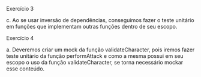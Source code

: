 Exercício 3

c. Ao se usar inversão de dependências, conseguimos fazer o teste unitário em funções que implementam outras funções dentro de seu escopo. 

Exercício 4

a. Deveremos criar um mock da função validateCharacter, pois iremos fazer teste unitário da função performAttack e como a mesma possui em seu escopo o uso da função validateCharacter, se torna necessário mockar esse conteúdo.